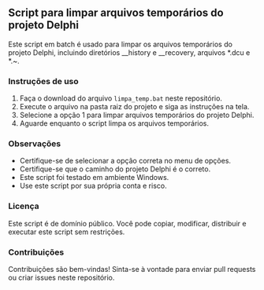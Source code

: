 ## Script para limpar arquivos temporários do projeto Delphi

Este script em batch é usado para limpar os arquivos temporários do projeto Delphi, incluindo diretórios __history e __recovery, arquivos *.dcu e *.~.

### Instruções de uso

1. Faça o download do arquivo `limpa_temp.bat` neste repositório.
2. Execute o arquivo na pasta raiz do projeto e siga as instruções na tela.
3. Selecione a opção 1 para limpar arquivos temporários do projeto Delphi.
4. Aguarde enquanto o script limpa os arquivos temporários.

### Observações

- Certifique-se de selecionar a opção correta no menu de opções.
- Certifique-se que o caminho do projeto Delphi é o correto.
- Este script foi testado em ambiente Windows.
- Use este script por sua própria conta e risco.

### Licença

Este script é de domínio público. Você pode copiar, modificar, distribuir e executar este script sem restrições.

### Contribuições

Contribuições são bem-vindas! Sinta-se à vontade para enviar pull requests ou criar issues neste repositório.
